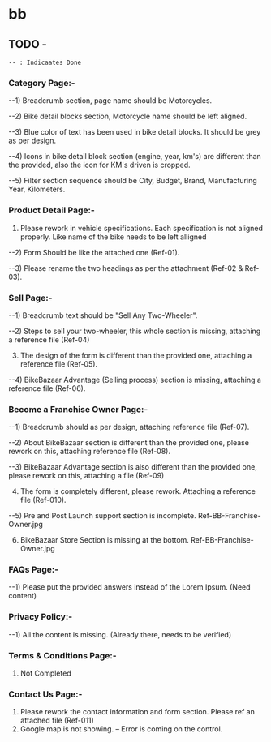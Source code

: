 # bb

## TODO -

```
-- : Indicaates Done
```

### Category Page:-

--1) Breadcrumb section, page name should be Motorcycles.

--2) Bike detail blocks section, Motorcycle name should be left aligned.

--3) Blue color of text has been used in bike detail blocks. It should be grey as per design.

--4) Icons in bike detail block section (engine, year, km's) are different than the provided, also the icon for KM's driven is cropped.

--5) Filter section sequence should be City, Budget, Brand, Manufacturing Year, Kilometers.


### Product Detail Page:-

1) Please rework in vehicle specifications. Each specification is not aligned properly.   Like name of the bike needs to be left alligned

--2) Form Should be like the attached one (Ref-01).

--3) Please rename the two headings as per the attachment (Ref-02 & Ref-03).


### Sell Page:-
--1) Breadcrumb text should be "Sell Any Two-Wheeler".

--2) Steps to sell your two-wheeler, this whole section is missing, attaching a reference file (Ref-04)

3) The design of the form is different than the provided one, attaching a reference file (Ref-05).

--4) BikeBazaar Advantage (Selling process) section is missing, attaching a reference file (Ref-06).

 
### Become a Franchise Owner Page:-
--1) Breadcrumb should as per design, attaching reference file (Ref-07).

--2) About BikeBazaar section is different than the provided one, please rework on this, attaching reference file (Ref-08).

--3) BikeBazaar Advantage section is also different than the provided one, please rework on this, attaching a file (Ref-09)

4) The form is completely different, please rework. Attaching a reference file (Ref-010).

--5) Pre and Post Launch support section is incomplete. Ref-BB-Franchise-Owner.jpg

6) BikeBazaar Store Section is missing at the bottom. Ref-BB-Franchise-Owner.jpg

 
### FAQs Page:-
--1) Please put the provided answers instead of the Lorem Ipsum. (Need content)

 
### Privacy Policy:-

--1) All the content is missing. (Already there, needs to be verified)

 
### Terms & Conditions Page:-
1) Not Completed


### Contact Us Page:-
1) Please rework the contact information and form section. Please ref an attached file (Ref-011)
2) Google map is not showing. – Error is coming on the control.
